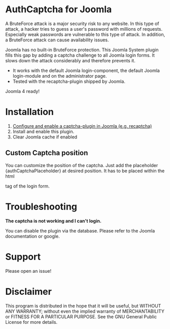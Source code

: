 # AuthCaptcha for Joomla
A BruteForce attack is a major security risk to any website. In this type of attack, a hacker tries to guess a user's password with millions of requests. Especially weak passwords are vulnerable to this type of attack. In addition, a BruteForce attack can cause availability issues. 

Joomla has no built-in BruteForce protection. This Joomla System plugin fills this gap by adding a captcha challenge to all Joomla login forms. It slows down the attack considerably and therefore prevents it.


* It works with the default Joomla login-component, the default Joomla login-module and on the administrator page. 
* Tested with the recaptcha-plugin shipped by Joomla.

Joomla 4 ready!

# Installation

1. [Configure and enable a captcha-plugin in Joomla (e.g. recaptcha)](https://docs.joomla.org/J3.x:Google_ReCaptcha)
2. Install and enable this plugin.
3. Clear Joomla cache if enabled

## Custom Captcha position
You can customize the position of the captcha. Just add the placeholder {authCaptchaPlaceholder} at desired position. It has to be placed within the html <form> tag of the login form.


# Troubleshooting

**The captcha is not working and I can't login.**

You can disable the plugin via the database. Please refer to the Joomla documentation or google.

# Support

Please open an issue!

# Disclaimer
This program is distributed in the hope that it will be useful, but WITHOUT ANY WARRANTY; without even the implied warranty of MERCHANTABILITY or FITNESS FOR A PARTICULAR PURPOSE. See the GNU General Public License for more details.
